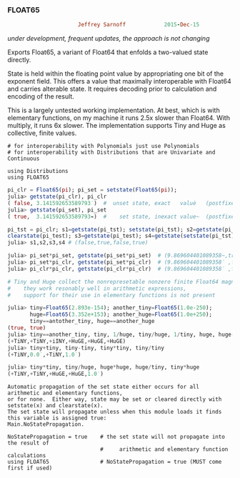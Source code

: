 ### FLOAT65
```ruby
                      Jeffrey Sarnoff            2015-Dec-15
```
_*under development, frequent updates, the approach is not changing*_

Exports Float65, a variant of Float64 that enfolds a two-valued state directly.

State is held within the floating point value by appropriating one bit of the
exponent field.  This offers a value that maximally interoperable with Float64
and carries alterable state.  It requires decoding prior to calculation and
encoding of the result. 

This is a largely untested working implementation.  At best, which is with
elementary functions, on my machine it runs 2.5x slower than Float64.  With
multiply, it runs 6x slower.  The implementation supports Tiny and Huge as
collective, finite values.

```
# for interoperability with Polynomials just use Polynomials
# for interoperability with Distributions that are Univariate and Continuous

using Distributions
using FLOAT65
```


```julia
pi_clr = Float65(pi); pi_set = setstate(Float65(pi));
julia> getstate(pi_clr), pi_clr
( false, 3.141592653589793̇ )  #  unset state, exact   valuė   (postfixes dot above digit)
julia> getstate(pi_set), pi_set
( true,  3.141592653589793⌁)  #    set state, inexact value~  (postfixes '~') 

pi_tst = pi_clr; s1=getstate(pi_tst); setstate(pi_tst); s2=getstate(pi_tst); 
clearstate(pi_test); s3=getstate(pi_test); s4=getstate(setstate(pi_tst));
julia> s1,s2,s3,s4 # (false,true,false,true)

julia> pi_set*pi_set, getstate(pi_set*pi_set)  # (9.869604401089358~,true)
julia> pi_set*pi_clr, getstate(pi_set*pi_clr)  # (9.869604401089358̇ ,false)
julia> pi_clr*pi_clr, getstate(pi_clr*pi_clr)  # (9.869604401089358̇ ,false)

# Tiny and Huge collect the nonrepresetable nonzero finite Float64 magnitudes 
#    they work resonably well in arithmetic expressions, 
#    support for their use in elementary functions is not present

julia> tiny=Float65(2.893e-154); another_tiny=Float65(1.0e-250); 
       huge=Float65(3.352e+153); another_huge=Float65(1.0e+250);
       tiny==antother_tiny, huge==another_huge
(true, true)
julia> tiny==another_tiny, tiny, 1/huge, tiny/huge, 1/tiny, huge, huge-tiny
(+TiNY,+TiNY,+iINY,+HuGE,+HuGE,+HuGE)
julia> tiny+tiny, tiny-tiny, tiny*tiny, tiny/tiny
(+TiNY,0.0̇ ,+TiNY,1.0̇ )

julia> tiny*tiny, tiny/huge, huge*huge, huge/tiny, tiny*huge
(+TiNY,+TiNY,+HuGE,+HuGE,1.0̇ )
```
```
Automatic propagation of the set state either occurs for all arithmetic and elementary functions,
or for none.  Either way, state may be set or cleared directly with setstate(x) and clearstate(x).
The set state will propagate unless when this module loads it finds this variable is assigned true:
Main.NoStatePropagation.

NoStatePropagation = true    # the set state will not propagate into the result of
                             #     arithmetic and elementary function calculations
using FLOAT65                # NoStatePropagation = true (MUST come first if used)
```
